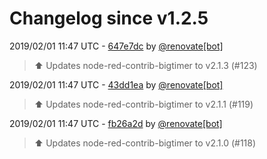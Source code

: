 # Changelog since v1.2.5

2019/02/01 11:47 UTC - [647e7dc](https://github.com/hassio-addons/addon-node-red/commit/647e7dcb48b33df09c6cbcbbff351f7fbc380911) by [@renovate[bot]](https://github.com/apps/renovate)
> :arrow_up: Updates node-red-contrib-bigtimer to v2.1.3 (#123) 

2019/02/01 11:47 UTC - [43dd1ea](https://github.com/hassio-addons/addon-node-red/commit/43dd1ea931ee55c2c2811c7764d575a0e9be505c) by [@renovate[bot]](https://github.com/apps/renovate)
> :arrow_up: Updates node-red-contrib-bigtimer to v2.1.1 (#119) 

2019/02/01 11:47 UTC - [fb26a2d](https://github.com/hassio-addons/addon-node-red/commit/fb26a2d8a92ec9a5d8f24f9adb2c8a3c5565483c) by [@renovate[bot]](https://github.com/apps/renovate)
> :arrow_up: Updates node-red-contrib-bigtimer to v2.1.0 (#118) 

